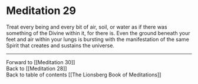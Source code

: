 # Meditation 29

Treat every being and every bit of air, soil, or water as if there was something of the Divine within it, for there is. Even the ground beneath your feet and air within your lungs is bursting with the manifestation of the same Spirit that creates and sustains the universe. 

___

Forward to [[Meditation 30]]  
Back to [[Meditation 28]]  
Back to table of contents [[The Lionsberg Book of Meditations]]  